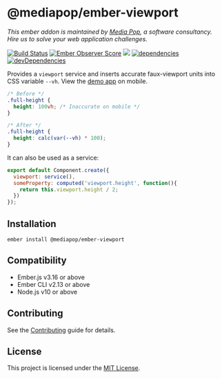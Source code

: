 @mediapop/ember-viewport
==============================================================================

*This ember addon is maintained by [Media Pop](https://www.mediapop.co), a software consultancy. Hire us to solve your web application challenges.*

[![Build Status](https://travis-ci.org/mediapop/ember-viewport.svg?branch=master)](https://travis-ci.org/mediapop/ember-viewport)
[![Ember Observer Score](https://emberobserver.com/badges/-mediapop-ember-viewport.svg)](https://emberobserver.com/addons/@mediapop/ember-viewport)
<a href="https://codeclimate.com/github/mediapop/ember-viewport/maintainability"><img src="https://api.codeclimate.com/v1/badges/afe2d4d60342ea89b4fd/maintainability" /></a>
[![dependencies](https://david-dm.org/mediapop/ember-viewport/status.svg)](https://david-dm.org/mediapop/ember-viewport)
[![devDependencies](https://david-dm.org/mediapop/ember-viewport/dev-status.svg)](https://david-dm.org/mediapop/ember-viewport?type=dev)

Provides a `viewport` service and inserts accurate faux-viewport units into CSS variable `--vh`. View the [demo app](https://mediapop.github.io/ember-viewport/) on mobile.

```css
/* Before */
.full-height {
  height: 100vh; /* Inaccurate on mobile */
}

/* After */
.full-height {
  height: calc(var(--vh) * 100);
}
```

It can also be used as a service:

```js
export default Component.create({
  viewport: service(),
  someProperty: computed('viewport.height', function(){
    return this.viewport.height / 2;
  })
});
```


Installation
------------------------------------------------------------------------------

```
ember install @mediapop/ember-viewport
```


Compatibility
------------------------------------------------------------------------------

* Ember.js v3.16 or above
* Ember CLI v2.13 or above
* Node.js v10 or above

Contributing
------------------------------------------------------------------------------

See the [Contributing](CONTRIBUTING.md) guide for details.


License
------------------------------------------------------------------------------

This project is licensed under the [MIT License](LICENSE.md).
